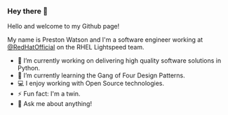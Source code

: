 ### Hey there 👋

Hello and welcome to my Github page! 

My name is Preston Watson and I'm a software engineer working at [@RedHatOfficial](https://redhat.com) on the RHEL Lightspeed team. 

- 🔭 I’m currently working on delivering high quality software solutions in Python.
- 🌱 I’m currently learning the Gang of Four Design Patterns.
- :computer: I enjoy working with Open Source technologies.
- ⚡ Fun fact: I'm a twin. 
- 💬 Ask me about anything!
